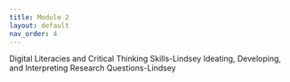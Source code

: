 ```yaml
---
title: Module 2
layout: default
nav_order: 4
---
```

Digital Literacies and Critical Thinking Skills-Lindsey
Ideating, Developing, and Interpreting Research Questions-Lindsey
